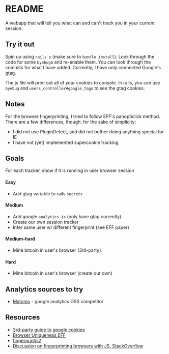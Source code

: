 # README

A webapp that will tell you what can and can't track you in your current session.

## Try it out
Spin up using `rails s` (make sure to `bundle install`). Look through the code for some `byebug`s and re-enable them. You can look through the commits for what I have added. Currently, I have only connected Google's [gtag](https://developers.google.com/analytics/devguides/collection/gtagjs).

The js file will print out all of your cookies to console. In rails, you can use `byebug` and `users_controller#google_tags` to see the gtag cookies.

## Notes
For the browser fingerprinting, I tried to follow EFF's panopticlick method. There are a few differences, though, for the sake of simplicity:
- I did not use PluginDetect, and did not bother doing anything special for IE
- I have not (yet) implemented supercookie tracking

## Goals
For each tracker, show if it is running in user browser session

#### Easy
* Add gtag variable to rails `secrets`

#### Medium

* Add google `analytics.js` (only have gtag currently)
* Create our own session tracker
* Infer same user w/ different fingerprint (see EFF paper)

#### Medium-hard
* Mine bitcoin in user's browser (3rd-party)

#### Hard
* Mine bitcoin in user's browser (create our own)

## Analytics sources to try
* [Matomo](matomo.org) - google analytics OSS competitor 

## Resources
- [3rd-party guide to google cookies](https://www.optimizesmart.com/google-analytics-cookies-ultimate-guide/#a4)
- [Browser Uniqueness EFF](https://panopticlick.eff.org/static/browser-uniqueness.pdf)
- [fingerprintjs2](https://github.com/Valve/fingerprintjs2)
- [Discussion on fingerprinting browsers with JS, StackOverflow](https://stackoverflow.com/questions/44030666)